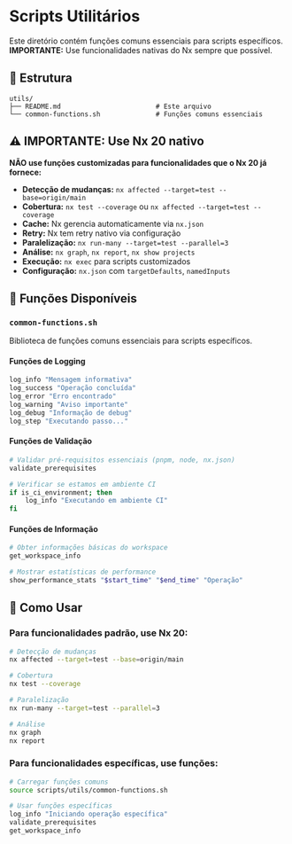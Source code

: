 # Scripts Utilitários

Este diretório contém funções comuns essenciais para scripts específicos.
**IMPORTANTE:** Use funcionalidades nativas do Nx sempre que possível.

## 📁 Estrutura

```
utils/
├── README.md                        # Este arquivo
└── common-functions.sh              # Funções comuns essenciais
```

## ⚠️ IMPORTANTE: Use Nx 20 nativo

**NÃO use funções customizadas para funcionalidades que o Nx 20 já fornece:**

- **Detecção de mudanças:** `nx affected --target=test --base=origin/main`
- **Cobertura:** `nx test --coverage` ou `nx affected --target=test --coverage`
- **Cache:** Nx gerencia automaticamente via `nx.json`
- **Retry:** Nx tem retry nativo via configuração
- **Paralelização:** `nx run-many --target=test --parallel=3`
- **Análise:** `nx graph`, `nx report`, `nx show projects`
- **Execução:** `nx exec` para scripts customizados
- **Configuração:** `nx.json` com `targetDefaults`, `namedInputs`

## 🔧 Funções Disponíveis

### `common-functions.sh`
Biblioteca de funções comuns essenciais para scripts específicos.

#### Funções de Logging
```bash
log_info "Mensagem informativa"
log_success "Operação concluída"
log_error "Erro encontrado"
log_warning "Aviso importante"
log_debug "Informação de debug"
log_step "Executando passo..."
```

#### Funções de Validação
```bash
# Validar pré-requisitos essenciais (pnpm, node, nx.json)
validate_prerequisites

# Verificar se estamos em ambiente CI
if is_ci_environment; then
    log_info "Executando em ambiente CI"
fi
```

#### Funções de Informação
```bash
# Obter informações básicas do workspace
get_workspace_info

# Mostrar estatísticas de performance
show_performance_stats "$start_time" "$end_time" "Operação"
```

## 📝 Como Usar

### Para funcionalidades padrão, use Nx 20:
```bash
# Detecção de mudanças
nx affected --target=test --base=origin/main

# Cobertura
nx test --coverage

# Paralelização
nx run-many --target=test --parallel=3

# Análise
nx graph
nx report
```

### Para funcionalidades específicas, use funções:
```bash
# Carregar funções comuns
source scripts/utils/common-functions.sh

# Usar funções específicas
log_info "Iniciando operação específica"
validate_prerequisites
get_workspace_info
```
